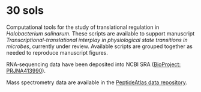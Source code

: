 # 30 sols
Computational tools for the study of translational regulation in *Halobacterium salinarum*. These scripts are available to support manuscript *Transcriptional-translational interplay in physiological state transitions in microbes*, currently under review. Available scripts are grouped together as needed to reproduce manuscript figures.

RNA‐sequencing data have been deposited into NCBI SRA ([BioProject: PRJNA413990](https://www.ncbi.nlm.nih.gov/bioproject/?term=PRJNA413990)).

Mass spectrometry data are available in the [PeptideAtlas data repository](http://www.peptideatlas.org/PASS/PASS01327). 
